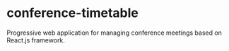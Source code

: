 # conference-timetable

Progressive web application for managing conference meetings based on React.js framework.
